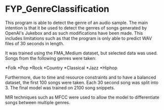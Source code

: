 # FYP_GenreClassification
This program is able to detect the genre of an audio sample. The main intention is that it be used to detect the genres of songs generated by OpenAI's Jukebox and as such modifications have been made. This includes limitations such as that the program is only able to predict WAV files of 30 seconds in length.

It was trained using the FMA_Medium dataset, but selected data was used. Songs from the following genres were taken:

*Folk
*Pop
*Rock
*Country
*Classical
*Jazz
*Hiphop

Furthermore, due to time and resource constraints and to have a balanced dataset, the first 100 songs were taken. Each 30 second song was split into 3. The final model was trained on 2100 song snippets.

MIR techniques such as MFCC were used to allow the model to differentiate songs between multiple genres.

